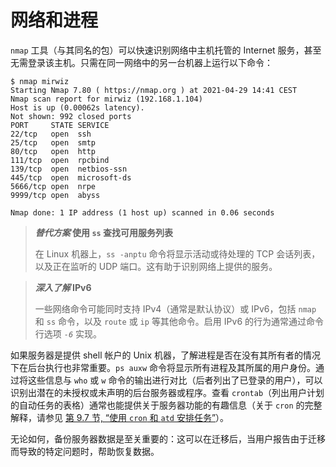 # 网络和进程

`nmap` 工具（与其同名的包）可以快速识别网络中主机托管的 Internet 服务，甚至无需登录该主机。只需在同一网络中的另一台机器上运行以下命令：

```
$ nmap mirwiz
Starting Nmap 7.80 ( https://nmap.org ) at 2021-04-29 14:41 CEST
Nmap scan report for mirwiz (192.168.1.104)
Host is up (0.00062s latency).
Not shown: 992 closed ports
PORT     STATE SERVICE
22/tcp   open  ssh
25/tcp   open  smtp
80/tcp   open  http
111/tcp  open  rpcbind
139/tcp  open  netbios-ssn
445/tcp  open  microsoft-ds
5666/tcp open  nrpe
9999/tcp open  abyss

Nmap done: 1 IP address (1 host up) scanned in 0.06 seconds
```

> **_替代方案_ 使用 `ss` 查找可用服务列表**
> 
> 在 Linux 机器上，`ss -anptu` 命令将显示活动或待处理的 TCP 会话列表，以及正在监听的 UDP 端口。这有助于识别网络上提供的服务。

> **_深入了解_ IPv6**
> 
> 一些网络命令可能同时支持 IPv4（通常是默认协议）或 IPv6，包括 `nmap` 和 `ss` 命令，以及 `route` 或 `ip` 等其他命令。启用 IPv6 的行为通常通过命令行选项 _`-6`_ 实现。

如果服务器是提供 shell 帐户的 Unix 机器，了解进程是否在没有其所有者的情况下在后台执行也非常重要。`ps auxw` 命令将显示所有进程及其所属的用户身份。通过将这些信息与 `who` 或 `w` 命令的输出进行对比（后者列出了已登录的用户），可以识别出潜在的未授权或未声明的后台服务器或程序。查看 `crontab`（列出用户计划的自动任务的表格）通常也能提供关于服务器功能的有趣信息（关于 `cron` 的完整解释，请参见 [第 9.7 节, “使用 `cron` 和 `atd` 安排任务”](https://www.debian.org/doc/manuals/debian-handbook/sect.how-to-migrate.en.htmlsect.task-scheduling-cron-atd.en.html)）。

无论如何，备份服务器数据是至关重要的：这可以在迁移后，当用户报告由于迁移而导致的特定问题时，帮助恢复数据。